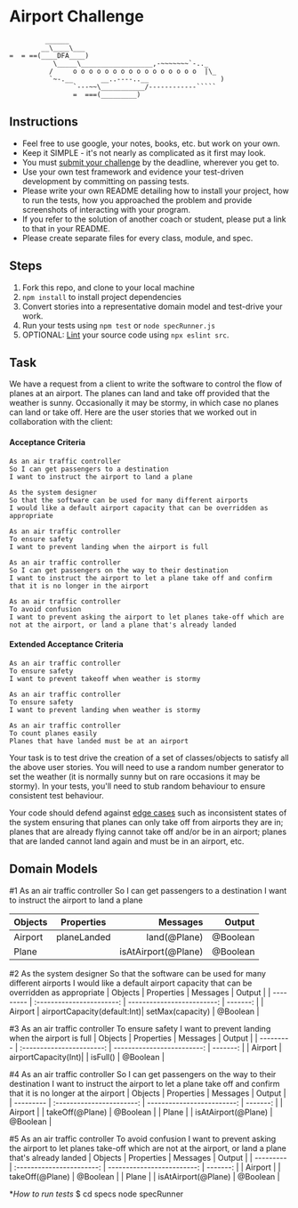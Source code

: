 Airport Challenge
=================

```
         ______
        __\____\___
=  = ==(____DFA____)
           \_____\__________________,-~~~~~~~`-.._
          /     o o o o o o o o o o o o o o o o  |\_
          `~-.__       __..----..__                  )
                `---~~\___________/------------`````
                =  ===(_________)

```

Instructions
---------

* Feel free to use google, your notes, books, etc. but work on your own.
* Keep it SIMPLE - it's not nearly as complicated as it first may look.
* You must [submit your challenge](https://airtable.com/shrUGm2T8TYCFAmjN) by the deadline, wherever you get to.
* Use your own test framework and evidence your test-driven development by committing on passing tests.
* Please write your own README detailing how to install your project, how to run the tests, how you approached the problem and provide screenshots of interacting with your program.
* If you refer to the solution of another coach or student, please put a link to that in your README.
* Please create separate files for every class, module, and spec.

Steps
-------

1. Fork this repo, and clone to your local machine
2. `npm install` to install project dependencies
3. Convert stories into a representative domain model and test-drive your work.
4. Run your tests using `npm test` or `node specRunner.js`
5. OPTIONAL: [Lint](https://eslint.org/docs/user-guide/getting-started) your source code using `npx eslint src`.

Task
-----

We have a request from a client to write the software to control the flow of planes at an airport. The planes can land and take off provided that the weather is sunny. Occasionally it may be stormy, in which case no planes can land or take off.  Here are the user stories that we worked out in collaboration with the client:

#### Acceptance Criteria
```
As an air traffic controller
So I can get passengers to a destination
I want to instruct the airport to land a plane

As the system designer
So that the software can be used for many different airports
I would like a default airport capacity that can be overridden as appropriate

As an air traffic controller
To ensure safety
I want to prevent landing when the airport is full

As an air traffic controller
So I can get passengers on the way to their destination
I want to instruct the airport to let a plane take off and confirm that it is no longer in the airport

As an air traffic controller
To avoid confusion
I want to prevent asking the airport to let planes take-off which are not at the airport, or land a plane that's already landed
```

#### Extended Acceptance Criteria
```
As an air traffic controller
To ensure safety
I want to prevent takeoff when weather is stormy

As an air traffic controller
To ensure safety
I want to prevent landing when weather is stormy

As an air traffic controller
To count planes easily
Planes that have landed must be at an airport
```

Your task is to test drive the creation of a set of classes/objects to satisfy all the above user stories. You will need to use a random number generator to set the weather (it is normally sunny but on rare occasions it may be stormy). In your tests, you'll need to stub random behaviour to ensure consistent test behaviour.

Your code should defend against [edge cases](http://programmers.stackexchange.com/questions/125587/what-are-the-difference-between-an-edge-case-a-corner-case-a-base-case-and-a-b) such as inconsistent states of the system ensuring that planes can only take off from airports they are in; planes that are already flying cannot take off and/or be in an airport; planes that are landed cannot land again and must be in an airport, etc.

**Domain Models**
---------
 #1 As an air traffic controller
    So I can get passengers to a destination
    I want to instruct the airport to land a plane

|   Objects	 |     Properties	    |       Messages	            | Output   |
|  --------- | :---------------:  | -------------------------: | -------: |
|   Airport  | planeLanded        |        land(@Plane)        | @Boolean |
|   Plane    |                    |       isAtAirport(@Plane)  | @Boolean |
            

#2 As the system designer
   So that the software can be used for many different airports
   I would like a default airport capacity that can be overridden as appropriate
|  Objects	 |     Properties	             |       Messages	            | Output   |
|  --------- |   :-----------------------: | -------------------------: | -------: |
|   Airport  | airportCapacity(default:Int)|        setMax(capacity)    | @Boolean |


#3 As an air traffic controller
   To ensure safety
   I want to prevent landing when the airport is full
|  Objects	 |     Properties	             |       Messages	            | Output   |
|  --------- |   :-----------------------: | -------------------------: | -------: |
|   Airport  |  airportCapacity(Int)|      | isFull()                   | @Boolean |
                                             

#4 As an air traffic controller
   So I can get passengers on the way to their destination
   I want to instruct the airport to let a plane take off and confirm that it is no longer at the airport
|   Objects	 |     Properties	             |       Messages	            | Output   |
|  --------- |   :-----------------------: | -------------------------: | -------: |
|  Airport   |                             |     takeOff(@Plane)        | @Boolean |
|  Plane     |  	                         |      isAtAirport(@Plane)   | @Boolean |
                                      
               
#5 As an air traffic controller
   To avoid confusion
   I want to prevent asking the airport to let planes take-off which are not at the airport, or land a plane that's already landed
| Objects	 |     Properties	             |       Messages	            | Output   |
|  --------- |   :-----------------------: | -------------------------: | -------: |
|  Airport   |                             |     takeOff(@Plane)        | @Boolean |
|  Plane     |  	                         |      isAtAirport(@Plane)   | @Boolean |


**How to run tests*
$ cd specs
node specRunner
